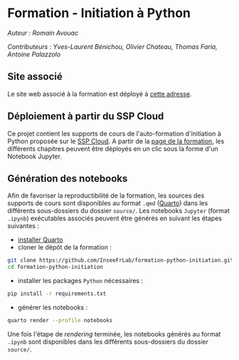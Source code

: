 # Formation - Initiation à Python

*Auteur : Romain Avouac*

*Contributeurs : Yves-Laurent Bénichou, Olivier Chateau, Thomas Faria, Antoine Palazzolo*

## Site associé

Le site web associé à la formation est déployé à [cette adresse](https://inseefrlab.github.io/formation-python-initiation/).

## Déploiement à partir du SSP Cloud

Ce projet contient les supports de cours de l'auto-formation d'initiation à Python proposée sur le [SSP Cloud](https://datalab.sspcloud.fr/home). A partir de la [page de la formation](https://www.sspcloud.fr/formation?search=&path=%5B%22Initiation%20%C3%A0%20Python%22%5D), les différents chapitres peuvent être déployés en un clic sous la forme d'un Notebook Jupyter.

## Génération des notebooks

Afin de favoriser la reproductibilité de la formation, les sources des supports de cours sont disponibles au format `.qmd` ([Quarto](https://quarto.org/)) dans les différents sous-dossiers du dossier `source/`. Les notebooks `Jupyter` (format `.ipynb`) exécutables associés peuvent être générés en suivant les étapes suivantes :
- [installer Quarto](https://quarto.org/docs/get-started/)
- cloner le dépôt de la formation :

```bash
git clone https://github.com/InseeFrLab/formation-python-initiation.git
cd formation-python-initiation
```

- installer les packages `Python` nécessaires :

```bash
pip install -r requirements.txt
```

- générer les notebooks :

```bash
quarto render --profile notebooks
```

Une fois l'étape de *rendering* terminée, les notebooks générés au format `.ipynb` sont disponibles dans les différents sous-dossiers du dossier `source/`.
